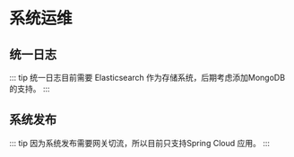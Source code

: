 # 系统运维

## 统一日志

::: tip 
统一日志目前需要 Elasticsearch 作为存储系统，后期考虑添加MongoDB的支持。
:::

## 系统发布

::: tip 
因为系统发布需要网关切流，所以目前只支持Spring Cloud 应用。
:::

